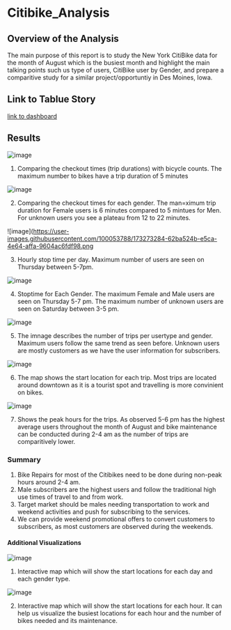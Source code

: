 # Citibike_Analysis

## Overview of the Analysis
The main purpose of this report is to study the New York CitiBike data for the month of August which is the busiest month and highlight the main talking points such us type of users, CitiBike user by Gender, and prepare a comparitive study for a similar project/opportuntiy in Des Moines, Iowa.

## Link to Tablue Story 
[link to dashboard](https://public.tableau.com/app/profile/rahul.lal6768/viz/BikeDataChallenge/Story1?publish=yes)

## Results

![image](https://user-images.githubusercontent.com/100053788/173272596-69a0a139-1781-44dd-a40d-9d729bbfc3b5.png)

1. Comparing the checkout times (trip durations) with bicycle counts. The maximum number to bikes have a trip duration of 5 minutes

![image](https://user-images.githubusercontent.com/100053788/173272941-84dcf91e-c20c-41ee-ac71-7338ba7c0dd4.png)

2. Comparing the checkout times for each gender. The man=ximum trip duration for Female users is 6 minutes compared to 5 mintues for Men. For unknown users you see a plateau from 12 to 22 minutes.

![image](https://user-images.githubusercontent.com/100053788/173273284-62ba524b-e5ca-4e64-affa-9604ac6fdf98.png

3. Hourly stop time per day. Maximum number of users are seen on Thursday between 5-7pm.

![image](https://user-images.githubusercontent.com/100053788/173273609-4f26ab4d-ea1c-44f1-8096-e25f564b322d.png)

4. Stoptime for Each Gender. The maximum Female and Male users are seen on Thursday 5-7 pm. The maximum number of unknown users are seen on Saturday between 3-5 pm.

![image](https://user-images.githubusercontent.com/100053788/173273853-c58c6ed3-61d6-4b4b-b2d9-604ffbb47647.png)

5. The imnage describes the number of trips per usertype and gender. Maximum users follow the same trend as seen before. Unknown users are mostly customers as we have the user information for subscribers. 

![image](https://user-images.githubusercontent.com/100053788/173274365-7f925125-4f43-49e5-9725-12ba63527fb3.png)

6. The map shows the start location for each trip. Most trips are located around downtown as it is a tourist spot and travelling is more convinient on bikes.

![image](https://user-images.githubusercontent.com/100053788/173274485-90697196-b3a2-4dee-a1dd-124ffb5e5c20.png)

7. Shows the peak hours for the trips. As observed 5-6 pm has the highest average users throughout the month of August and bike maintenance can be conducted during 2-4 am as the number of trips are comparitively lower.

### Summary

1. Bike Repairs for most of the Citibikes need to be done during non-peak hours around 2-4 am.
2. Male subscribers are the highest users and follow the traditional high use times of travel to and from work.
3. Target market should be males needing transportation to work and weekend activities and push for subscribing to the services.
4. We can provide weekend promotional offers to convert customers to subscribers, as most customers are observed during the weekends.

#### Additional Visualizations

![image](https://user-images.githubusercontent.com/100053788/173274836-4b6abb06-c102-4be0-a31b-4c471c02850f.png)

1. Interactive map which will show the start locations for each day and each gender type.

![image](https://user-images.githubusercontent.com/100053788/173274883-6f9574f3-f686-4686-b2b6-78386ac4ff8a.png)

2. Interactive map which will show the start locations for each hour. It can help us visualize the busiest locations for each hour and the number of bikes needed and its maintenance.

